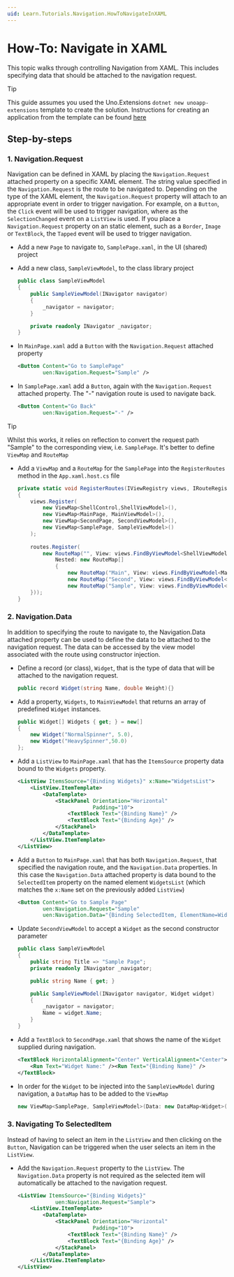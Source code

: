 ```yaml
---
uid: Learn.Tutorials.Navigation.HowToNavigateInXAML
---
```

# How-To: Navigate in XAML

This topic walks through controlling Navigation from XAML. This includes specifying data that should be attached to the navigation request.

> [!TIP]
> This guide assumes you used the Uno.Extensions `dotnet new unoapp-extensions` template to create the solution. Instructions for creating an application from the template can be found [here](../Extensions/GettingStarted/UsingUnoExtensions.md)

## Step-by-steps

### 1. Navigation.Request

Navigation can be defined in XAML by placing the `Navigation.Request` attached property on a specific XAML element. The string value specified in the `Navigation.Request` is the route to be navigated to. 
Depending on the type of the XAML element, the `Navigation.Request` property will attach to an appropriate event in order to trigger navigation. For example, on a `Button`, the `Click` event will be used to trigger navigation, where as the `SelectionChanged` event on a `ListView` is used. If you place a `Navigation.Request` property on an static element, such as a `Border`, `Image` or `TextBlock`, the `Tapped` event will be used to trigger navigation.

- Add a new `Page` to navigate to, `SamplePage.xaml`, in the UI (shared) project

- Add a new class, `SampleViewModel`, to the class library project

    ```csharp
    public class SampleViewModel
    {
        public SampleViewModel(INavigator navigator)
        {
            _navigator = navigator;
        }
    
        private readonly INavigator _navigator;
    }
    ```

- In `MainPage.xaml` add a `Button` with the `Navigation.Request` attached property

    ```xml
    <Button Content="Go to SamplePage"
            uen:Navigation.Request="Sample" />
    ```

- In `SamplePage.xaml` add a `Button`, again with the `Navigation.Request` attached property. The "-" navigation route is used to navigate back. 

    ```xml
    <Button Content="Go Back"
            uen:Navigation.Request="-" />
    ```

> [!TIP]
> Whilst this works, it relies on reflection to convert the request path "Sample" to the corresponding view, i.e. `SamplePage`. It's better to define `ViewMap` and `RouteMap`


- Add a `ViewMap` and a `RouteMap` for the `SamplePage` into the `RegisterRoutes` method in the `App.xaml.host.cs` file 

    ```csharp
    private static void RegisterRoutes(IViewRegistry views, IRouteRegistry routes)
    {
        views.Register(
            new ViewMap<ShellControl,ShellViewModel>(),
            new ViewMap<MainPage, MainViewModel>(),
            new ViewMap<SecondPage, SecondViewModel>(),
            new ViewMap<SamplePage, SampleViewModel>()
        );
        
        routes.Register(
            new RouteMap("", View: views.FindByViewModel<ShellViewModel>() ,
                Nested: new RouteMap[]
                {
                    new RouteMap("Main", View: views.FindByViewModel<MainViewModel>()),
                    new RouteMap("Second", View: views.FindByViewModel<SecondViewModel>()),
                    new RouteMap("Sample", View: views.FindByViewModel<SampleViewModel>()),
        }));
    }
    ```

### 2. Navigation.Data

In addition to specifying the route to navigate to, the Navigation.Data attached property can be used to define the data to be attached to the navigation request. The data can be accessed by the view model associated with the route using constructor injection.  

- Define a record (or class), `Widget`, that is the type of data that will be attached to the navigation request. 

    ```csharp
    public record Widget(string Name, double Weight){}
    ```

- Add a property, `Widgets`, to `MainViewModel` that returns an array of predefined `Widget` instances.

    ```csharp
    public Widget[] Widgets { get; } = new[]
    {
        new Widget("NormalSpinner", 5.0),
        new Widget("HeavySpinner",50.0)
    };
    ```

- Add a `ListView` to `MainPage.xaml` that has the `ItemsSource` property data bound to the `Widgets` property.

    ```xml
    <ListView ItemsSource="{Binding Widgets}" x:Name="WidgetsList">
        <ListView.ItemTemplate>
            <DataTemplate>
                <StackPanel Orientation="Horizontal"
                            Padding="10">
                    <TextBlock Text="{Binding Name}" />
                    <TextBlock Text="{Binding Age}" />
                </StackPanel>
            </DataTemplate>
        </ListView.ItemTemplate>
    </ListView>
    ```
- Add a `Button` to `MainPage.xaml` that has both `Navigation.Request`, that specified the navigation route, and the `Navigation.Data` properties. In this case the `Navigation.Data` attached property is data bound to the `SelectedItem` property on the named element `WidgetsList` (which matches the `x:Name` set on the previously added `ListView`)

    ```xml
    <Button Content="Go to Sample Page"
            uen:Navigation.Request="Sample" 
            uen:Navigation.Data="{Binding SelectedItem, ElementName=WidgetsList}"/>
    ```

- Update `SecondViewModel` to accept a `Widget` as the second constructor parameter

    ```csharp
    public class SampleViewModel
    {
        public string Title => "Sample Page";
        private readonly INavigator _navigator;
    
        public string Name { get; }
    
        public SampleViewModel(INavigator navigator, Widget widget)
        {
            _navigator = navigator;
            Name = widget.Name;
        }
    }
    
    ```
- Add a `TextBlock` to `SecondPage.xaml` that shows the name of the `Widget` supplied during navigation.

    ```xml
    <TextBlock HorizontalAlignment="Center" VerticalAlignment="Center">
        <Run Text="Widget Name:" /><Run Text="{Binding Name}" />
    </TextBlock>
    ```     

- In order for the `Widget` to be injected into the `SampleViewModel` during navigation, a `DataMap` has to be added to the `ViewMap`
    ```csharp
    new ViewMap<SamplePage, SampleViewModel>(Data: new DataMap<Widget>())
    ```

### 3. Navigating To SelectedItem

Instead of having to select an item in the `ListView` and then clicking on the `Button`, Navigation can be triggered when the user selects an item in the `ListView`.

- Add the `Navigation.Request` property to the `ListView`. The `Navigation.Data` property is not required as the selected item will automatically be attached to the navigation request.

    ```xml
    <ListView ItemsSource="{Binding Widgets}"
                uen:Navigation.Request="Sample">
        <ListView.ItemTemplate>
            <DataTemplate>
                <StackPanel Orientation="Horizontal"
                            Padding="10">
                    <TextBlock Text="{Binding Name}" />
                    <TextBlock Text="{Binding Age}" />
                </StackPanel>
            </DataTemplate>
        </ListView.ItemTemplate>
    </ListView>
    ```



